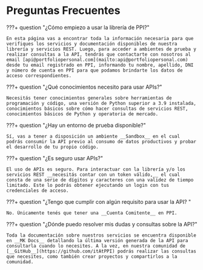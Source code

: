 # Preguntas Frecuentes

???+ question "¿Cómo empiezo a usar la librería de PPI?"

    En esta página vas a encontrar toda la información necesaria para que verifiques los servicios y documentación disponibles de nuestra librería y servicios REST. Luego, para acceder a ambientes de prueba y  realizar consultas a la API, tendrás que contactarte con nosotros al email [api@portfoliopersonal.com](mailto:api@portfoliopersonal.com) desde tu email registrado en PPI, informando tu nombre, apellido, DNI y número de cuenta en PPI para que podamos brindarte los datos de acceso correspondientes.

???+ question "¿Qué conocimientos necesito para usar APIs?"

    Necesitás tener conocimientos generales sobre herramientas de programación y código, una versión de Python superior a 3.9 instalada, conocimientos básicos sobre cómo hacer consultas de servicios REST, conocimientos básicos de Python y operatoria de mercado.


???+ question "¿Hay un entorno de prueba disponible?"

    Sí, vas a tener a disposición un ambiente __Sandbox__ en el cual podrás consumir la API previo al consumo de datos productivos y probar el desarrollo de tu propio código.


???+ question "¿Es seguro usar APIs?"

    El uso de APIs es seguro. Para interactuar con la librería y/o los servicios REST __necesitás contar con un token válido,__ el cual consta de una serie de dígitos y caracteres con una validez de tiempo limitado. Este lo podrás obtener ejecutando un login con tus credenciales de acceso.


???+ question "¿Tengo que cumplir con algún requisito para usar la API? "

    No. Únicamente tenés que tener una __Cuenta Comitente__ en PPI.

???+ question "¿Dónde puedo resolver mis dudas y consultas sobre la API?"

    Toda la documentación sobre nuestros servicios se encuentra disponible en __MK Docs__ detallando la última versión generada de la API para consultarla cuando lo necesites. A la vez, en nuestra comunidad de [__GitHub__](https://github.com/itAtPPI) podrás realizar las consultas que necesites, como también crear proyectos y compartirlos a la comunidad.



